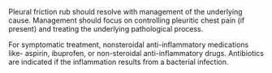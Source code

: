 Pleural friction rub should resolve with management of the underlying cause. Management should focus on controlling pleuritic chest pain (if present) and treating the underlying pathological process.

For symptomatic treatment, nonsteroidal anti-inflammatory medications like- aspirin, ibuprofen, or non-steroidal anti-inflammatory drugs. Antibiotics are indicated if the inflammation results from a bacterial infection.